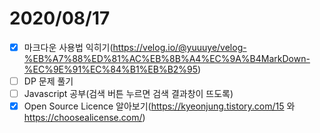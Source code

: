 # 2020/08/17

- [x]  마크다운 사용법 익히기(<https://velog.io/@yuuuye/velog-%EB%A7%88%ED%81%AC%EB%8B%A4%EC%9A%B4MarkDown-%EC%9E%91%EC%84%B1%EB%B2%95>)
- [ ]  DP 문제 풀기
- [ ]  Javascript 공부(검색 버튼 누르면 검색 결과창이 뜨도록)
- [x]  Open Source Licence 알아보기(<https://kyeonjung.tistory.com/15> 와 <https://choosealicense.com/>)
